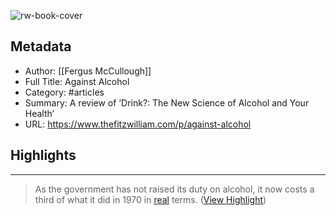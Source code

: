 ![rw-book-cover](https://substackcdn.com/image/fetch/w_1200,h_600,c_limit,f_jpg,q_auto:good,fl_progressive:steep/https%3A%2F%2Fbucketeer-e05bbc84-baa3-437e-9518-adb32be77984.s3.amazonaws.com%2Fpublic%2Fimages%2F9321153f-6288-428a-8387-f4da717c16ca_2000x1202.jpeg)

## Metadata
- Author: [[Fergus McCullough]]
- Full Title: Against Alcohol
- Category: #articles
- Summary: A review of ‘Drink?: The New Science of Alcohol and Your Health’
- URL: https://www.thefitzwilliam.com/p/against-alcohol

## Highlights
***

> As the government has not raised its duty on alcohol, it now costs a third of what it did in 1970 in [real](https://en.wikipedia.org/wiki/Real_versus_nominal_value_(economics)) terms. ([View Highlight](https://read.readwise.io/read/01gyjhygbqrp5kwdpr71qtgs35))

